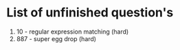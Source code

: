 # List of unfinished question's


1. 10 - regular expression matching (hard)
2. 887 - super egg drop (hard)
